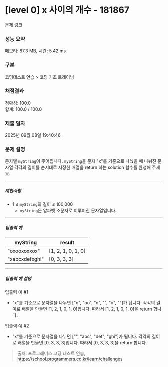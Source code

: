# [level 0] x 사이의 개수 - 181867 

[문제 링크](https://school.programmers.co.kr/learn/courses/30/lessons/181867) 

### 성능 요약

메모리: 87.3 MB, 시간: 5.42 ms

### 구분

코딩테스트 연습 > 코딩 기초 트레이닝

### 채점결과

정확성: 100.0<br/>합계: 100.0 / 100.0

### 제출 일자

2025년 09월 08일 19:40:46

### 문제 설명

<p>문자열 <code>myString</code>이 주어집니다. <code>myString</code>을 문자 "x"를 기준으로 나눴을 때 나눠진 문자열 각각의 길이를 순서대로 저장한 배열을 return 하는 solution 함수를 완성해 주세요.</p>

<hr>

<h5>제한사항</h5>

<ul>
<li>1 ≤ <code>myString</code>의 길이 ≤ 100,000

<ul>
<li><code>myString</code>은 알파벳 소문자로 이루어진 문자열입니다.</li>
</ul></li>
</ul>

<hr>

<h5>입출력 예</h5>
<table class="table">
        <thead><tr>
<th>myString</th>
<th>result</th>
</tr>
</thead>
        <tbody><tr>
<td>"oxooxoxxox"</td>
<td>[1, 2, 1, 0, 1, 0]</td>
</tr>
<tr>
<td>"xabcxdefxghi"</td>
<td>[0, 3, 3, 3]</td>
</tr>
</tbody>
      </table>
<hr>

<h5>입출력 예 설명</h5>

<p>입출력 예 #1</p>

<ul>
<li>"x"를 기준으로 문자열을 나누면 ["o", "oo", "o", "", "o", ""]가 됩니다. 각각의 길이로 배열을 만들면 [1, 2, 1, 0, 1, 0]입니다. 따라서 [1, 2, 1, 0, 1, 0]을 return 합니다.</li>
</ul>

<p>입출력 예 #2</p>

<ul>
<li>"x"를 기준으로 문자열을 나누면 ["", "abc", "def", "ghi"]가 됩니다. 각각의 길이로 배열을 만들면 [0, 3, 3, 3]입니다. 따라서 [0, 3, 3, 3]을 return 합니다.</li>
</ul>


> 출처: 프로그래머스 코딩 테스트 연습, https://school.programmers.co.kr/learn/challenges